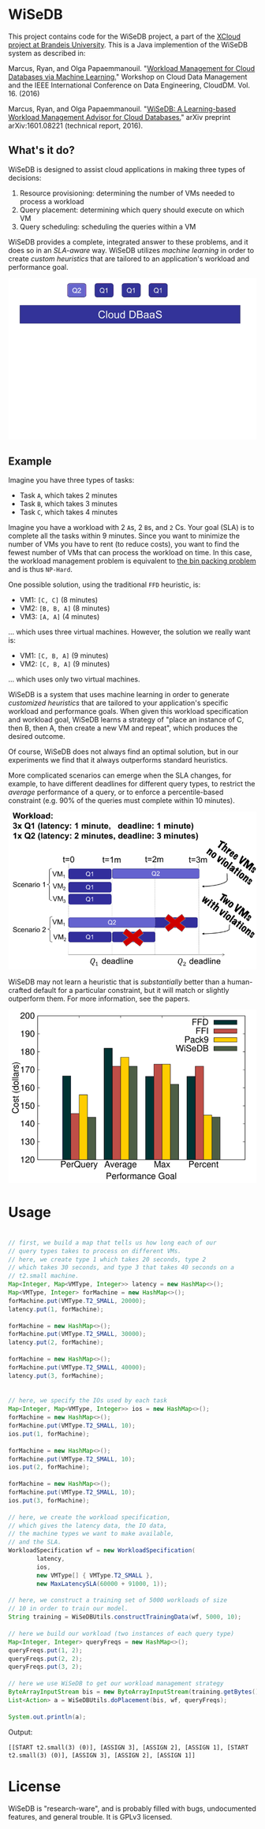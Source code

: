 # WiSeDB

This project contains code for the WiSeDB project, a part of the [XCloud project at Brandeis University](http://www.cs.brandeis.edu/~olga/XCloud.html). This is a Java implemention of the WiSeDB system as described in:


Marcus, Ryan, and Olga Papaemmanouil. "[Workload Management for Cloud Databases via Machine Learning.](http://www.cs.brandeis.edu/~olga/publications/clouddm-2016.pdf)" Workshop on Cloud Data Management and the IEEE International Conference on Data Engineering, CloudDM. Vol. 16. (2016)

Marcus, Ryan, and Olga Papaemmanouil. "[WiSeDB: A Learning-based Workload Management Advisor for Cloud Databases.](http://arxiv.org/abs/1601.08221)" arXiv preprint arXiv:1601.08221 (technical report, 2016).



## What's it do?

WiSeDB is designed to assist cloud applications in making three types of decisions:

1. Resource provisioning: determining the number of VMs needed to process a workload
1. Query placement: determining which query should execute on which VM
1. Query scheduling: scheduling the queries within a VM

WiSeDB provides a complete, integrated answer to these problems, and it does so in an *SLA-aware* way. WiSeDB utilizes *machine learning* in order to create *custom heuristics* that are tailored to an application's workload and performance goal.

![Animation of three tasks](https://raw.githubusercontent.com/RyanMarcus/wisedb/master/res/workloadmang.gif?raw=true)

## Example

Imagine you have three types of tasks:

* Task `A`, which takes 2 minutes
* Task `B`, which takes 3 minutes
* Task `C`, which takes 4 minutes

Imagine you have a workload with 2 `A`s, 2 `B`s, and `2` Cs. Your goal (SLA) is to complete all the tasks within 9 minutes. Since you want to minimize the number of VMs you have to rent (to reduce costs), you want to find the fewest number of VMs that can process the workload on time. In this case, the workload management problem is equivalent to [the bin packing problem](https://en.wikipedia.org/wiki/Bin_packing_problem) and is thus `NP-Hard`.

One possible solution, using the traditional `FFD` heuristic, is:

* VM1: `[C, C]` (8 minutes)
* VM2: `[B, B, A]` (8 minutes)
* VM3: `[A, A]` (4 minutes) 

... which uses three virtual machines. However, the solution we really want is:

* VM1: `[C, B, A]` (9 minutes)
* VM2: `[C, B, A]` (9 minutes)

... which uses only two virtual machines.

WiSeDB is a system that uses machine learning in order to generate *customized heuristics* that are tailored to your application's specific workload and performance goals. When given this workload specification and workload goal, WiSeDB learns a strategy of "place an instance of C, then B, then A, then create a new VM and repeat", which produces the desired outcome.

Of course, WiSeDB does not always find an optimal solution, but in our experiments we find that it always outperforms standard heuristics.

More complicated scenarios can emerge when the SLA changes, for example, to have different deadlines for different query types, to restrict the *average* performance of a query, or to enforce a percentile-based constraint (e.g. 90% of the queries must complete within 10 minutes).

![example of per query SLA](https://raw.githubusercontent.com/RyanMarcus/wisedb/master/res/sla.png?raw=true)

WiSeDB may not learn a heuristic that is *substantially* better than a human-crafted default for a particular constraint, but it will match or slightly outperform them. For more information, see the papers.

![beats human heuristics](https://raw.githubusercontent.com/RyanMarcus/wisedb/master/res/graph.png?raw=true)


# Usage

```java

// first, we build a map that tells us how long each of our
// query types takes to process on different VMs.
// here, we create type 1 which takes 20 seconds, type 2
// which takes 30 seconds, and type 3 that takes 40 seconds on a
// t2.small machine.
Map<Integer, Map<VMType, Integer>> latency = new HashMap<>();
Map<VMType, Integer> forMachine = new HashMap<>();
forMachine.put(VMType.T2_SMALL, 20000);
latency.put(1, forMachine);

forMachine = new HashMap<>();
forMachine.put(VMType.T2_SMALL, 30000);
latency.put(2, forMachine);

forMachine = new HashMap<>();
forMachine.put(VMType.T2_SMALL, 40000);
latency.put(3, forMachine);


// here, we specify the IOs used by each task
Map<Integer, Map<VMType, Integer>> ios = new HashMap<>();
forMachine = new HashMap<>();
forMachine.put(VMType.T2_SMALL, 10);
ios.put(1, forMachine);

forMachine = new HashMap<>();
forMachine.put(VMType.T2_SMALL, 10);
ios.put(2, forMachine);

forMachine = new HashMap<>();
forMachine.put(VMType.T2_SMALL, 10);
ios.put(3, forMachine);

// here, we create the workload specification,
// which gives the latency data, the IO data,
// the machine types we want to make available,
// and the SLA.
WorkloadSpecification wf = new WorkloadSpecification(
		latency, 
		ios, 
		new VMType[] { VMType.T2_SMALL },
		new MaxLatencySLA(60000 + 91000, 1));

// here, we construct a training set of 5000 workloads of size
// 10 in order to train our model.
String training = WiSeDBUtils.constructTrainingData(wf, 5000, 10);

// here we build our workload (two instances of each query type)
Map<Integer, Integer> queryFreqs = new HashMap<>();
queryFreqs.put(1, 2);
queryFreqs.put(2, 2);
queryFreqs.put(3, 2);

// here we use WiSeDB to get our workload management strategy
ByteArrayInputStream bis = new ByteArrayInputStream(training.getBytes());
List<Action> a = WiSeDBUtils.doPlacement(bis, wf, queryFreqs);

System.out.println(a);
```

Output:
```
[[START t2.small(3) (0)], [ASSIGN 3], [ASSIGN 2], [ASSIGN 1], [START t2.small(3) (0)], [ASSIGN 3], [ASSIGN 2], [ASSIGN 1]]
```

# License

WiSeDB is "research-ware", and is probably filled with bugs, undocumented features, and general trouble. It is GPLv3 licensed.
